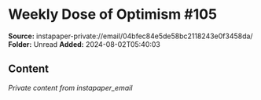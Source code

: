 # Weekly Dose of Optimism #105

**Source:** instapaper-private://email/04bfec84e5de58bc2118243e0f3458da/
**Folder:** Unread
**Added:** 2024-08-02T05:40:03




## Content
*Private content from instapaper_email*
